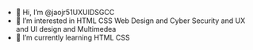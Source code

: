 - 👋 Hi, I’m @jaojr51UXUIDSGCC
- 👀 I’m interested in HTML CSS Web Design and Cyber Security and UX and UI design and Multimedea
- 🌱 I’m currently learning HTML CSS
